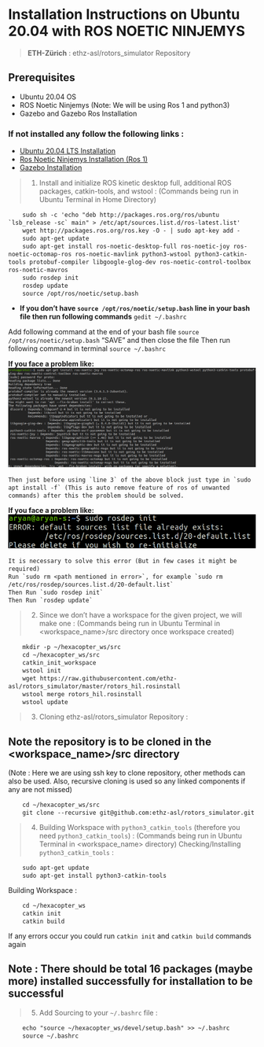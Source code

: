 # Installation Instructions on Ubuntu 20.04 with ROS NOETIC NINJEMYS
> **ETH-Zürich** : ethz-asl/rotors_simulator Repository

## Prerequisites

- Ubuntu 20.04 OS
- ROS Noetic Ninjemys (Note: We will be using Ros 1 and python3)
- Gazebo and Gazebo Ros Installation

### If not installed any follow the following links :

- [Ubuntu 20.04 LTS Installation](https://ubuntu.com/download/desktop "Ubuntu Installation")
- [Ros Noetic Ninjemys Installation (Ros 1) ](http://wiki.ros.org/noetic/Installation/Ubuntu "Ros Noetic Installation")
- [Gazebo Installation](https://classic.gazebosim.org/tutorials?tut=ros_installing&cat=connect_ros "Gazebo Installation Tutorial")



> 1. Install and initialize ROS kinetic desktop full, additional ROS packages, catkin-tools, and wstool :
(Commands being run in Ubuntu Terminal in Home Directory)

```
    sudo sh -c 'echo "deb http://packages.ros.org/ros/ubuntu `lsb_release -sc` main" > /etc/apt/sources.list.d/ros-latest.list'
    wget http://packages.ros.org/ros.key -O - | sudo apt-key add -
    sudo apt-get update
    sudo apt-get install ros-noetic-desktop-full ros-noetic-joy ros-noetic-octomap-ros ros-noetic-mavlink python3-wstool python3-catkin-tools protobuf-compiler libgoogle-glog-dev ros-noetic-control-toolbox ros-noetic-mavros
    sudo rosdep init
    rosdep update
    source /opt/ros/noetic/setup.bash
```
* **If you don’t have `source /opt/ros/noetic/setup.bash` line in your bash file then run following commands**
`gedit ~/.bashrc`

Add following command at the end of your bash file `source /opt/ros/noetic/setup.bash`
“SAVE” and then close the file
Then run following command in terminal `source ~/.bashrc`

**If you face a problem like:**
![Error faced](./Resources/References/Installation_Dependencies.png "Error based on unmet dependencies")
    
    Then just before using `line 3` of the above block just type in `sudo apt install -f` (This is auto remove feature of ros of unwanted commands) after this the problem should be solved.

**If you face a problem like:**
![Error faced](./Resources/References/source_file_exists.png "Source File Already Exists")
    
    It is necessary to solve this error (But in few cases it might be required)
    Run `sudo rm <path mentioned in error>`, for example `sudo rm /etc/ros/rosdep/sources.list.d/20-default.list`
    Then Run `sudo rosdep init`
    Then Run `rosdep update`



> 2. Since we don’t have a workspace for the given project, we will make one :
(Commands being run in Ubuntu Terminal in <workspace_name>/src directory once workspace created)

```
    mkdir -p ~/hexacopter_ws/src
    cd ~/hexacopter_ws/src
    catkin_init_workspace
    wstool init
    wget https://raw.githubusercontent.com/ethz-asl/rotors_simulator/master/rotors_hil.rosinstall
    wstool merge rotors_hil.rosinstall
    wstool update

```



> 3. Cloning ethz-asl/rotors_simulator Repository :
## Note the repository is to be cloned in the <workspace_name>/src directory
(Note : Here we are using ssh key to clone repository, other methods can also be used. Also, recursive cloning is used so any linked components if any are not missed)

```
    cd ~/hexacopter_ws/src
    git clone --recursive git@github.com:ethz-asl/rotors_simulator.git

```



> 4. Building Workspace with `python3_catkin_tools` (therefore you need `python3_catkin_tools`) :
(Commands being run in Ubuntu Terminal in <workspace_name> directory)
Checking/Installing `python3_catkin_tools` :

```
    sudo apt-get update
    sudo apt-get install python3-catkin-tools

```

Building Workspace :

```
    cd ~/hexacopter_ws
    catkin init
    catkin build
```

If any errors occur you could run `catkin init` and `catkin build` commands again

## Note : There should be total 16 packages (maybe more) installed successfully for installation to be successful



> 5. Add Sourcing to your `~/.bashrc` file :

```
    echo "source ~/hexacopter_ws/devel/setup.bash" >> ~/.bashrc
    source ~/.bashrc
```
